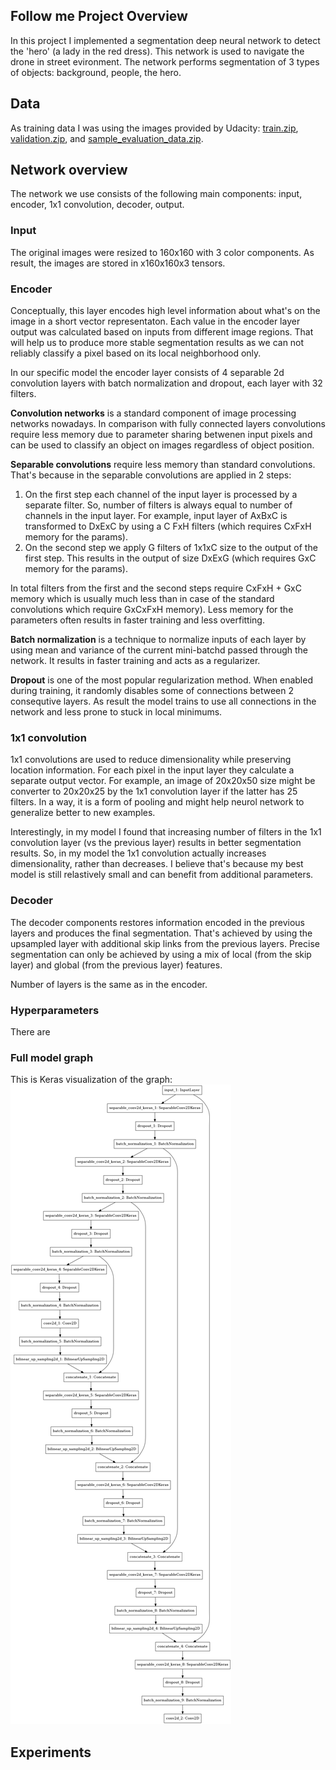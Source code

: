 ## Follow me Project Overview ##

In this project I implemented a segmentation deep neural network to detect the 'hero' (a lady in the red dress). This network is used to navigate the drone in street evironment. The network performs segmentation of 3 types of objects: background, people, the hero. 

## Data

As training data I was using the images provided by Udacity: [train.zip](https://s3-us-west-1.amazonaws.com/udacity-robotics/Deep+Learning+Data/Lab/train.zip),  [validation.zip](https://s3-us-west-1.amazonaws.com/udacity-robotics/Deep+Learning+Data/Lab/validation.zip), and [sample_evaluation_data.zip](https://s3-us-west-1.amazonaws.com/udacity-robotics/Deep+Learning+Data/Project/sample_evaluation_data.zip).


## Network overview

The network we use consists of the following main components: input, encoder, 1x1 convolution, decoder, output.

### Input

The original images were resized to 160x160 with 3 color components. As result, the images are stored in <Batch size>x160x160x3 tensors.
  
### Encoder

Conceptually, this layer encodes high level information about what's on the image in a short vector representaton. Each value in the encoder layer output was calculated based on inputs from different image regions. That will help us to produce more stable segmentation results as we can not reliably classify a pixel based on its local neighborhood only. 

In our specific model the encoder layer consists of 4 separable 2d convolution layers with batch normalization and dropout, each layer with 32 filters.

**Convolution networks** is a standard component of image processing networks nowadays. In comparison with fully connected  layers convolutions require less memory due to parameter sharing betwenen input pixels and can be used to classify an object on images regardless of object position. 

**Separable convolutions** require less memory than standard convolutions. That's because in the separable convolutions are applied in 2 steps:
1. On the first step each channel of the input layer is processed by a separate filter. So, number of filters is always equal to number of channels in the input layer. For example, input layer of AxBxC is transformed to DxExC by using a C FxH filters (which requires CxFxH memory for the params). 
2. On the second step we apply G filters of 1x1xC size to the output of the first step. This results in the output of size DxExG (which requires GxC memory for the params). 

In total filters from the first and the second steps require CxFxH + GxC memory which is usually much less than in case of the standard convolutions which require GxCxFxH memory). Less memory for the parameters often results in faster training and less overfitting.

**Batch normalization** is a technique to normalize inputs of each layer by using mean and variance of the current mini-batchd passed through the network. It results in faster training and acts as a regularizer.

**Dropout** is one of the most popular regularization method. When enabled during training, it randomly disables some of connections between 2 consequtive layers. As result the model trains to use all connections in the network and less prone to stuck in local minimums. 

### 1x1 convolution

1x1 convolutions are used to reduce dimensionality while preserving location information. For each pixel in the input layer they calculate a separate output vector. For example, an image of 20x20x50 size might be converter to 20x20x25 by the 1x1 convolution layer if the latter has 25 filters. In a way, it is a form of pooling and might help neurol network to generalize better to new examples.

Interestingly, in my model I found that increasing number of filters in the 1x1 convolution layer (vs the previous layer) results in better segmentation results. So, in my model the 1x1 convolution actually increases dimensionality, rather than decreases. I believe that's because my best model is still relastively small and can benefit from additional parameters.

### Decoder

The decoder components restores information encoded in the previous layers and produces the final segmentation. That's achieved by using the upsampled layer with additional skip links from the previous layers. Precise segmentation can only be achieved by using a mix of local (from the skip layer) and global (from the previous layer) features. 

Number of layers is the same as in the encoder.

### Hyperparameters

There are

### Full model graph

This is Keras visualization of the graph:
![Keras model visualization](https://github.com/SeninAndrew/RoboND-DeepLearning-Project/blob/master/model.png)


## Experiments


